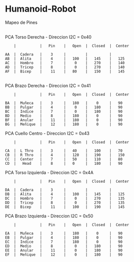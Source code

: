 # Humanoid-Robot

Mapeo de Pines<br><br>



PCA Torso Derecha  -  Direccion  I2C = 0x40<br>
  
        |           |   Pin    |   Open  |  Closed  |  Center
 
    AA  |  Cadera   |    3     |         |          |          
    AB  |  Alita    |    4     |   100   |   145    |   125    
    AC  |  Hombro   |    7     |    0    |   270    |   140    
    AD  |  Tricep   |    8     |    0    |   270    |   140    
    AF  |  Bicep    |    11    |   80    |   150    |   145    



<br>PCA Brazo Derecha  -  Direccion  I2C = 0x41<br>
  
        |           |   Pin    |   Open  |  Closed  |  Center
  
    BA  |  Muñeca   |    3     |   180   |    0     |   90     
    BB  |  Pulgar   |    4     |    0    |   180    |   90     
    BC  |  Indice   |    7     |    0    |   180    |   90     
    BD  |  Medio    |    8     |   180   |    0     |   90     
    BF  |  Anular   |    11    |   180   |    0     |   90     
    BG  |  Meñique  |    12    |   180   |    0     |   90     



PCA Cuello Centro  -  Direccion  I2C = 0x43<br>
  
        |           |   Pin    |   Open  |  Closed  |  Center
 
    CA  |  L Thro   |    3     |   40    |   100    |   70     
    CB  |  R Thro   |    4     |   120   |   190    |   150    
    CC  |  Center   |    7     |   50    |   110    |   80     
    CD  |   Head    |    8     |   0     |   180    |   90     



PCA Torso Izquierda  -  Direccion  I2C = 0x4A<br>
  
        |           |   Pin    |   Open  |  Closed  |  Center
 
    DA  |  Cadera   |    3     |         |          |          
    DB  |  Alita    |    4     |   100   |   145    |   125    
    DC  |  Hombro   |    7     |    0    |   270    |   135    
    DD  |  Tricep   |    8     |    0    |   270    |   135    
    DE  |  Bicep    |    11    |   100   |   190    |   145    



PCA Brazo Izquierda  -  Direccion  I2C = 0x50<br>
  
        |           |   Pin    |   Open  |  Closed  |  Center
  
    EA  |  Muñeca   |    3     |   180   |    0     |   90     
    EB  |  Pulgar   |    4     |   180   |    0     |   90     
    EC  |  Indice   |    7     |   180   |    0     |   90     
    ED  |  Medio    |    8     |    0    |   180    |   90     
    EE  |  Anular   |    11    |    0    |   180    |   90     
    EF  |  Meñique  |    12    |    0    |   180    |   90     
